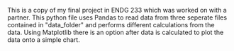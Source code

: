 This is a copy of my final project in ENDG 233 which was worked on with a partner.
This python file uses Pandas to read data from three seperate files contained in "data_folder" and performs different calculations from the data.
Using Matplotlib there is an option after data is calculated to plot the data onto a simple chart.